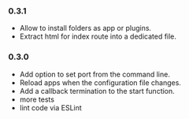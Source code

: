 ### 0.3.1

* Allow to install folders as app or plugins.
* Extract html for index route into a dedicated file.

### 0.3.0

* Add option to set port from the command line.
* Reload apps when the configuration file changes.
* Add a callback termination to the start function.
* more tests
* lint code via ESLint
